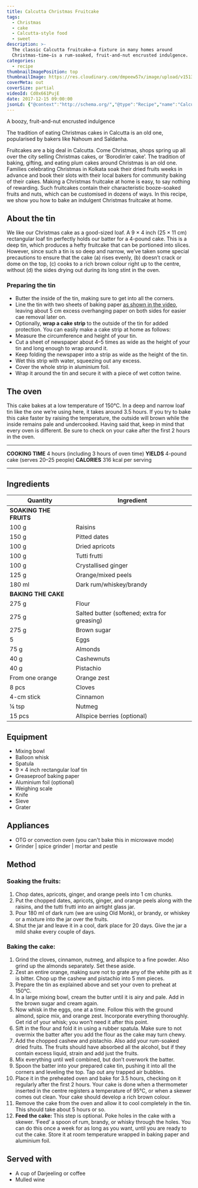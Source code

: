 ```yaml
---
title: Calcutta Christmas Fruitcake
tags:
  - Christmas
  - cake
  - Calcutta-style food
  - sweet
description: >-
  The classic Calcutta fruitcake—a fixture in many homes around
  Christmas-time—is a rum-soaked, fruit-and-nut encrusted indulgence.
categories:
  - recipe
thumbnailImagePosition: top
thumbnailImage: https://res.cloudinary.com/dmpeew57x/image/upload/v1513283979/fruitcake-website-thumbnail-_ptemcp.png
coverMeta: out
coverSize: partial
videoId: Cd0x661PujE
date: 2017-12-15 09:00:00
jsonLd: {"@context":"http://schema.org/","@type":"Recipe","name":"Calcutta Christmas Fruitcake","author":"Bong Eats","image":"https://res.cloudinary.com/dmpeew57x/image/upload/v1511482556/cake_optimized_bftkad.jpg","description":"The classic Calcutta fruitcake—a fixture in many homes around Christmas-time—is a rum-soaked, fruit-and-nut encrusted indulgence.","prepTime":"PT2H","totalTime":"PT4H","recipeYield":"20","nutrition":{"@type":"NutritionInformation","servingSize":"20 servings","calories":"316 calories"}, "recipeIngredient":["100 g Raisins","150 g Pitted dates","100 g Dried apricots","100 g Tutti frutti","100 g Crystallised ginger","125 g Orange/mixed peels","180 ml Dark rum/whiskey/brandy","275 g Flour","275 g Butter (softened; extra for greasing)","275 g Brown sugar","5 Eggs","75 g Almonds","40 g Cashewnuts","40 g Pistachios","From one orange Orange zest","8 pcs Cloves","4-cm stick Cinnamon","¼ tsp Nutmeg","15 pcs Allspice berries (optional)"],"recipeInstructions":["1. Chop dates, apricots, ginger, and orange peels into 1 cm chunks.", "2. Put the chopped dates, apricots, ginger, and orange peels along with the raisins, and the tutti frutti into an airtight glass jar.", "3. Pour 180 ml of dark rum (we are using Old Monk), or brandy, or whiskey or a mixture into the jar over the fruits.", "4. Shut the jar and leave it in a cool, dark place for 20 days. Give the jar a mild shake every couple of days."]}
---
```



<p class="post-byline">A boozy, fruit-and-nut encrusted indulgence</p>

<p class="post-intro">The tradition of eating Christmas cakes in Calcutta is an old one, popularised by bakers like Nahoum and Saldanha.</p>

<!-- more -->
<span class="dropcap">F</span>ruitcakes are a big deal in Calcutta. Come Christmas, shops spring up all over the city selling Christmas cakes, or ‘Borodin’er cake’. The tradition of baking, gifting, and eating plum cakes around Christmas is an old one. Families celebrating Christmas in Kolkata soak their dried fruits weeks in advance and book their slots with their local bakers for community baking of their cakes. Making a Christmas fruitcake at home is easy, to say nothing of rewarding.  Such fruitcakes contain their characteristic booze-soaked fruits and nuts, which can be customised in dozens of ways. In this recipe, we show you how to bake an indulgent Christmas fruitcake at home.
</p>

## About the tin
We like our Christmas cake as a good-sized loaf. A 9 × 4 inch (25 × 11 cm) rectangular loaf tin perfectly holds our batter for a 4-pound cake. This is a deep tin, which produces a hefty fruitcake that can be portioned into slices. However, since such a tin is so deep and narrow, we’ve taken some special precautions to ensure that the cake (a) rises evenly, (b) doesn’t crack or dome on the top, (c) cooks to a rich brown colour right up to the centre, without (d) the sides drying out during its long stint in the oven.

### Preparing the tin
* Butter the inside of the tin, making sure to get into all the corners. 
* Line the tin with two sheets of baking paper [as shown in the video](https://youtu.be/Cd0x661PujE?t=2m43s), leaving about 5 cm excess overhanging paper on both sides for easier cae removal later on.
* Optionally, **wrap a cake strip** to the outside of the tin for added protection. You can easily make a cake strip at home as follows:
* Measure the circumference and height of your tin. 
* Cut a sheet of newspaper about 4–5 times as wide as the height of your tin and long enough to wrap around it.
* Keep folding the newspaper into a strip as wide as the height of the tin.
* Wet this strip with water, squeezing out any excess.
* Cover the whole strip in aluminium foil.
* Wrap it around the tin and secure it with a piece of wet cotton twine.

## The oven
This cake bakes at a low temperature of 150°C. In a deep and narrow loaf tin like the one we’re using here, it takes around 3.5 hours. If you try to bake this cake faster by raising the temperature, the outside will brown while the inside remains pale and undercooked. Having said that, keep in mind that every oven is different. Be sure to check on your cake after the first 2 hours in the oven. 


***
**COOKING TIME** 4 hours (including 3 hours of oven time)
**YIELDS** 4-pound cake (serves 20–25 people)
**CALORIES** 316 kcal per serving

***

## Ingredients
|               Quantity | Ingredient                                   |
|------------------------|----------------------------------------------|
| **SOAKING THE FRUITS** |                                              |
|                  100 g | Raisins                                      |
|                  150 g | Pitted dates                                 |
|                  100 g | Dried apricots                               |
|                  100 g | Tutti frutti                                 |
|                  100 g | Crystallised ginger                          |
|                  125 g | Orange/mixed peels                           |
|                 180 ml | Dark rum/whiskey/brandy                      |
|    **BAKING THE CAKE** |                                              |
|                  275 g | Flour                                        |
|                  275 g | Salted butter (softened; extra for greasing) |
|                  275 g | Brown sugar                                  |
|                      5 | Eggs                                         |
|                   75 g | Almonds                                      |
|                   40 g | Cashewnuts                                   |
|                   40 g | Pistachio                                    |
|        From one orange | Orange zest                                  |
|                  8 pcs | Cloves                                       |
|             4-cm stick | Cinnamon                                     |
|                  ¼ tsp | Nutmeg                                       |
|                 15 pcs | Allspice berries (optional)                  |


<amp-img alt="Equipments used in baking the cake" 
  src="https://res.cloudinary.com/dmpeew57x/image/upload/q_auto:good/v1511470622/tools_v2_mmmg7w.png"
  width="1920"
  height="1111"
  layout="responsive">
</amp-img>

## Equipment
- Mixing bowl
- Balloon whisk
- Spatula
- 9 × 4 inch rectangular loaf tin
- Greaseproof baking paper
- Aluminium foil (optional)
- Weighing scale
- Knife
- Sieve
- Grater

## Appliances
- OTG or convection oven (you can't bake this in microwave mode)
- Grinder | spice grinder | mortar and pestle


## Method
### Soaking the fruits:
<amp-youtube
    data-videoid="Wgrv5ithNrg"
    layout="responsive"
    width="480" height="270">
</amp-youtube>

1. Chop dates, apricots, ginger, and orange peels into 1 cm chunks.
2. Put the chopped dates, apricots, ginger, and orange peels along with the raisins, and the tutti frutti into an airtight glass jar.
3. Pour 180 ml of dark rum (we are using Old Monk), or brandy, or whiskey or a mixture into the jar over the fruits.
4. Shut the jar and leave it in a cool, dark place for 20 days. Give the jar a mild shake every couple of days.

### Baking the cake:
1. Grind the cloves, cinnamon, nutmeg, and allspice to a fine powder. Also grind up the almonds separately. Set these aside.
2.  Zest an entire orange, making sure not to grate any of the white pith as it is bitter. Chop up the cashew and pistachio into 5 mm pieces.
3. Prepare the tin as explained above and set your oven to preheat at 150°C.
4. In a large mixing bowl, cream the butter until it is airy and pale. Add in the brown sugar and cream again.
5. Now whisk in the eggs, one at a time. Follow this with the ground almond, spice mix, and orange zest. Incorporate everything thoroughly. Get rid of your whisk; you won’t need it after this point. 
6. Sift in the flour and fold it in using a rubber spatula. Make sure to not overmix the batter after you add the flour as the cake may turn chewy.
7. Add the chopped cashew and pistachio. Also add your rum-soaked dried fruits. The fruits should have absorbed all the alcohol, but if they contain excess liquid, strain and add just the fruits.
8. Mix everything until well combined, but don’t overwork the batter.
9. Spoon the batter into your prepared cake tin, pushing it into all the corners and leveling the top. Tap out any trapped air bubbles.
10. Place it in the preheated oven and bake for 3.5 hours, checking on it regularly after the first 2 hours. Your cake is done when a thermometer inserted in the centre registers a temperature of 95°C, or when a skewer comes out clean. Your cake should develop a rich brown colour.   
11. Remove the cake from the oven and allow it to cool completely in the tin. This should take about 5 hours or so.
12. **Feed the cake:** This step is optional. Poke holes in the cake with a skewer. ‘Feed’ a spoon of rum, brandy, or whisky through the holes. You can do this once a week for as long as you want, until you are ready to cut the cake. Store it at room temperature wrapped in baking paper and aluminium foil. 


## Served with
- A cup of Darjeeling or coffee
- Mulled wine